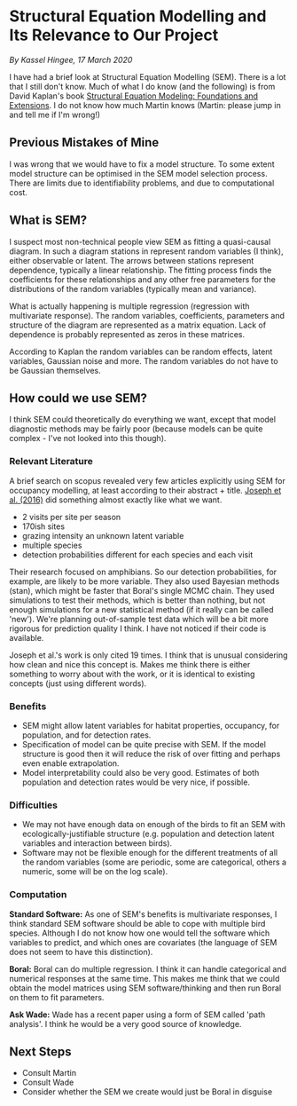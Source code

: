 # Structural Equation Modelling and Its Relevance to Our Project
*By Kassel Hingee, 17 March 2020*

I have had a brief look at Structural Equation Modelling (SEM).
There is a lot that I still don't know.
Much of what I do know (and the following) is from David Kaplan's book [Structural Equation Modeling: Foundations and Extensions](https://dx-doi-org.virtual.anu.edu.au/10.4135/9781452226576).
I do not know how much Martin knows (Martin: please jump in and tell me if I'm wrong!)

## Previous Mistakes of Mine
I was wrong that we would have to fix a model structure.
To some extent model structure can be optimised in the SEM model selection process.
There are limits due to identifiability problems, and due to computational cost.

## What is SEM?
I suspect most non-technical people view SEM as fitting a quasi-causal diagram.
In such a diagram stations in represent random variables (I think), either observable or latent.
The arrows between stations represent dependence, typically a linear relationship.
The fitting process finds the coefficients for these relationships and any other free parameters for the distributions of the random variables (typically mean and variance).

What is actually happening is multiple regression (regression with multivariate response). 
The random variables, coefficients, parameters and structure of the diagram are represented as a matrix equation.
Lack of dependence is probably represented as zeros in these matrices.

According to Kaplan the random variables can be random effects, latent variables, Gaussian noise and more.
The random variables do not have to be Gaussian themselves.


## How could we use SEM?
I think SEM could theoretically do everything we want, except that model diagnostic methods may be fairly poor (because models can be quite complex - I've not looked into this though).

### Relevant Literature
A brief search on scopus revealed very few articles explicitly using SEM for occupancy modelling, at least according to their abstract + title.
[Joseph et al. (2016)](https://www.jstor.org/stable/24703410) did something almost exactly like what we want.
 
 + 2 visits per site per season
 + 170ish sites
 + grazing intensity an unknown latent variable
 + multiple species
 + detection probabilities different for each species and each visit

Their research focused on amphibians. So our detection probabilities, for example, are likely to be more variable.
They also used Bayesian methods (stan), which might be faster that Boral's single MCMC chain.
They used simulations to test their methods, which is better than nothing, but not enough simulations for a new statistical method (if it really can be called 'new').
We're planning out-of-sample test data which will be a bit more rigorous for prediction quality I think.
I have not noticed if their code is available.

Joseph et al.'s work is only cited 19 times. I think that is unusual considering how clean and nice this concept is. Makes me think there is either something to worry about with the work, or it is identical to existing concepts (just using different words).

### Benefits

+ SEM might allow latent variables for habitat properties, occupancy, for population, and for detection rates.
+ Specification of model can be quite precise with SEM.
If the model structure is good then it will reduce the risk of over fitting and perhaps even enable extrapolation. 
+ Model interpretability could also be very good. Estimates of both population and detection rates would be very nice, if possible.

### Difficulties

+ We may not have enough data on enough of the birds to fit an SEM with ecologically-justifiable structure (e.g. population and detection latent variables and interaction between birds).
+ Software may not be flexible enough for the different treatments of all the random variables (some are periodic, some are categorical, others a numeric, some will be on the log scale).

### Computation
__Standard Software:__ As one of SEM's benefits is multivariate responses, I think standard SEM software should be able to cope with multiple bird species.
Although I do not know how one would tell the software which variables to predict, and which ones are covariates (the language of SEM does not seem to have this distinction).

__Boral:__ Boral can do multiple regression. I think it can handle categorical and numerical responses at the same time.
This makes me think that we could obtain the model matrices using SEM software/thinking and then run Boral on them to fit parameters.

__Ask Wade:__ Wade has a recent paper using a form of SEM called 'path analysis'. I think he would be a very good source of knowledge.

## Next Steps
+ Consult Martin
+ Consult Wade
+ Consider whether the SEM we create would just be Boral in disguise


